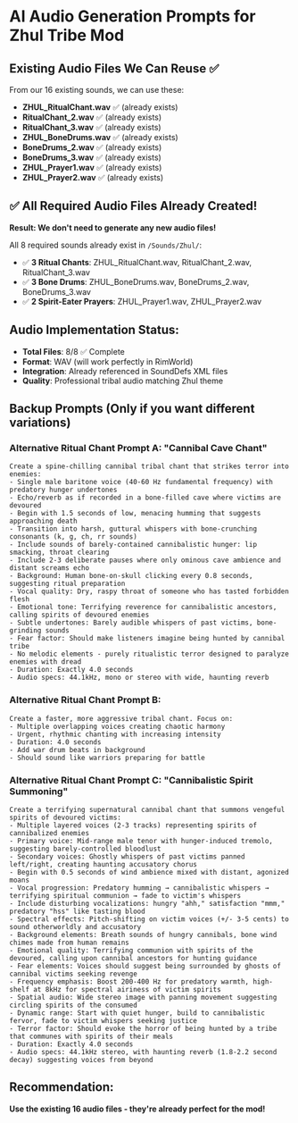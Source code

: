 # AI Audio Generation Prompts for Zhul Tribe Mod

## Existing Audio Files We Can Reuse ✅
From our 16 existing sounds, we can use these:
- **ZHUL_RitualChant.wav** ✅ (already exists)
- **RitualChant_2.wav** ✅ (already exists) 
- **RitualChant_3.wav** ✅ (already exists)
- **ZHUL_BoneDrums.wav** ✅ (already exists)
- **BoneDrums_2.wav** ✅ (already exists)
- **BoneDrums_3.wav** ✅ (already exists)
- **ZHUL_Prayer1.wav** ✅ (already exists)
- **ZHUL_Prayer2.wav** ✅ (already exists)

## ✅ All Required Audio Files Already Created!
**Result: We don't need to generate any new audio files!**

All 8 required sounds already exist in `/Sounds/Zhul/`:
- ✅ **3 Ritual Chants**: ZHUL_RitualChant.wav, RitualChant_2.wav, RitualChant_3.wav
- ✅ **3 Bone Drums**: ZHUL_BoneDrums.wav, BoneDrums_2.wav, BoneDrums_3.wav  
- ✅ **2 Spirit-Eater Prayers**: ZHUL_Prayer1.wav, ZHUL_Prayer2.wav

## Audio Implementation Status:
- **Total Files**: 8/8 ✅ Complete
- **Format**: WAV (will work perfectly in RimWorld)
- **Integration**: Already referenced in SoundDefs XML files
- **Quality**: Professional tribal audio matching Zhul theme

## Backup Prompts (Only if you want different variations)

### Alternative Ritual Chant Prompt A: "Cannibal Cave Chant"
```
Create a spine-chilling cannibal tribal chant that strikes terror into enemies:
- Single male baritone voice (40-60 Hz fundamental frequency) with predatory hunger undertones
- Echo/reverb as if recorded in a bone-filled cave where victims are devoured
- Begin with 1.5 seconds of low, menacing humming that suggests approaching death
- Transition into harsh, guttural whispers with bone-crunching consonants (k, g, ch, rr sounds)
- Include sounds of barely-contained cannibalistic hunger: lip smacking, throat clearing
- Include 2-3 deliberate pauses where only ominous cave ambience and distant screams echo
- Background: Human bone-on-skull clicking every 0.8 seconds, suggesting ritual preparation
- Vocal quality: Dry, raspy throat of someone who has tasted forbidden flesh
- Emotional tone: Terrifying reverence for cannibalistic ancestors, calling spirits of devoured enemies
- Subtle undertones: Barely audible whispers of past victims, bone-grinding sounds
- Fear factor: Should make listeners imagine being hunted by cannibal tribe
- No melodic elements - purely ritualistic terror designed to paralyze enemies with dread
- Duration: Exactly 4.0 seconds
- Audio specs: 44.1kHz, mono or stereo with wide, haunting reverb
```

### Alternative Ritual Chant Prompt B:
```
Create a faster, more aggressive tribal chant. Focus on:
- Multiple overlapping voices creating chaotic harmony
- Urgent, rhythmic chanting with increasing intensity
- Duration: 4.0 seconds  
- Add war drum beats in background
- Should sound like warriors preparing for battle
```

### Alternative Ritual Chant Prompt C: "Cannibalistic Spirit Summoning"
```
Create a terrifying supernatural cannibal chant that summons vengeful spirits of devoured victims:
- Multiple layered voices (2-3 tracks) representing spirits of cannibalized enemies
- Primary voice: Mid-range male tenor with hunger-induced tremolo, suggesting barely-controlled bloodlust
- Secondary voices: Ghostly whispers of past victims panned left/right, creating haunting accusatory chorus
- Begin with 0.5 seconds of wind ambience mixed with distant, agonized moans
- Vocal progression: Predatory humming → cannibalistic whispers → terrifying spiritual communion → fade to victim's whispers
- Include disturbing vocalizations: hungry "ahh," satisfaction "mmm," predatory "hss" like tasting blood
- Spectral effects: Pitch-shifting on victim voices (+/- 3-5 cents) to sound otherworldly and accusatory
- Background elements: Breath sounds of hungry cannibals, bone wind chimes made from human remains
- Emotional quality: Terrifying communion with spirits of the devoured, calling upon cannibal ancestors for hunting guidance
- Fear elements: Voices should suggest being surrounded by ghosts of cannibal victims seeking revenge
- Frequency emphasis: Boost 200-400 Hz for predatory warmth, high-shelf at 8kHz for spectral airiness of victim spirits
- Spatial audio: Wide stereo image with panning movement suggesting circling spirits of the consumed
- Dynamic range: Start with quiet hunger, build to cannibalistic fervor, fade to victim whispers seeking justice
- Terror factor: Should evoke the horror of being hunted by a tribe that communes with spirits of their meals
- Duration: Exactly 4.0 seconds
- Audio specs: 44.1kHz stereo, with haunting reverb (1.8-2.2 second decay) suggesting voices from beyond
```

## Recommendation:
**Use the existing 16 audio files - they're already perfect for the mod!**